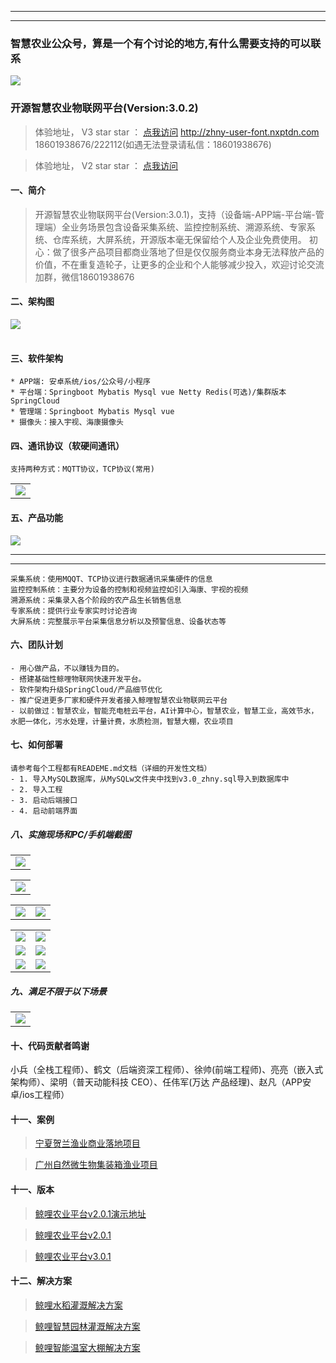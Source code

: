 
***
***

### 智慧农业公众号，算是一个有个讨论的地方,有什么需要支持的可以联系

<img src="https://wenhui-1251454246.cos.ap-nanjing.myqcloud.com/cdz/%E5%85%AC%E4%BC%97%E5%8F%B7/qrcode_for_gh_5c8c1c1a69f8_258.jpg?q-sign-algorithm=sha1&q-ak=AKIDUCDfIrnnECwtD9WGbYa6T91ipKvTvyESqGp8rHwoGJEHfNhMA18wzk7G-VNrlFtW&q-sign-time=1696524040;1696527640&q-key-time=1696524040;1696527640&q-header-list=host&q-url-param-list=ci-process&q-signature=f43d8ec46dd2069678cb3e69a7019b0c3b969c67&x-cos-security-token=9YJe4TKzh7QdGGPb3tMjHylV5FWl8l8aa2336ffa41f3853030ebc2c52dafdfc9y-6A9jasnr4nrcTX079VvNiiAg8dQr9sAX1u1YeQJ0yXL1tSzXS5ENAOgBfCxcHgPdj0fRptlXExm0AfpBIYAQU5e5txx6v7vRRXOptZKi3FNCCfgfC16eOtvtL1BJ_i6wm-Ja_Ima2pGjRjEEPujnLje8k8Hyu0mpaYm-8_1alNz-hyZ70935WbRUNtymE7&ci-process=originImage"/>


### 开源智慧农业物联网平台(Version:3.0.2)


> 体验地址， V3 star star ： [点我访问](http://zhny-user-font.nxptdn.com)   http://zhny-user-font.nxptdn.com    18601938676/222112(如遇无法登录请私信：18601938676)    

> 体验地址， V2 star star ： [点我访问](http://yun.nxptdn.com)   


#### 一、简介


> 开源智慧农业物联网平台(Version:3.0.1)，支持（设备端-APP端-平台端-管理端）全业务场景包含设备采集系统、监控控制系统、溯源系统、专家系统、仓库系统，大屏系统，开源版本毫无保留给个人及企业免费使用。
> 初心：做了很多产品项目都商业落地了但是仅仅服务商业本身无法释放产品的价值，不在重复造轮子，让更多的企业和个人能够减少投入，欢迎讨论交流加群，微信18601938676  

#### 二、架构图
<table>
    <tr>
<img src="https://wenhui-1251454246.cos.ap-nanjing.myqcloud.com/img/1-1.jpg"/>
    </tr>
</table>

#### 三、软件架构
```
* APP端: 安卓系统/ios/公众号/小程序
* 平台端：Springboot Mybatis Mysql vue Netty Redis(可选)/集群版本SpringCloud
* 管理端：Springboot Mybatis Mysql vue
* 摄像头：接入宇视、海康摄像头
```
#### 四、通讯协议（软硬间通讯）
```
支持两种方式：MQTT协议，TCP协议(常用)
```
<table>
    <tr>
        <td><img src="https://wenhui-1251454246.cos.ap-nanjing.myqcloud.com/img/2-xieyitu.jpg"/></td>
    </tr>
</table>

#### 五、产品功能

<img src="https://wenhui-1251454246.cos.ap-nanjing.myqcloud.com/img/3-gongnengtu.jpg" />

---
***

```
采集系统：使用MQQT、TCP协议进行数据通讯采集硬件的信息
监控控制系统：主要分为设备的控制和视频监控如引入海康、宇视的视频
溯源系统：采集录入各个阶段的农产品生长销售信息
专家系统：提供行业专家实时讨论咨询
大屏系统：完整展示平台采集信息分析以及预警信息、设备状态等
```
#### 六、团队计划
```
- 用心做产品，不以赚钱为目的。
- 搭建基础性鲸哩物联网快速开发平台。
- 软件架构升级SpringCloud/产品细节优化
- 推广促进更多厂家和硬件开发者接入鲸哩智慧农业物联网云平台
- 以前做过：智慧农业，智能充电桩云平台，AI计算中心，智慧农业，智慧工业，高效节水，水肥一体化，污水处理，计量计费，水质检测，智慧大棚，农业项目
```
#### 七、如何部署
```---
请参考每个工程都有READEME.md文档（详细的开发性文档）
- 1. 导入MySQL数据库，从MySQLw文件夹中找到v3.0_zhny.sql导入到数据库中
- 2. 导入工程
- 3. 启动后端接口 
- 4. 启动前端界面

```
##### 八、实施现场和PC/手机端截图

<table>
    <tr>
        <td><img src="https://wenhui-1251454246.cos.ap-nanjing.myqcloud.com/img/4-Login.jpg"/></td>
    </tr>
</table>

<table>
    <tr>
        <td><img src="https://wenhui-1251454246.cos.ap-nanjing.myqcloud.com/img/5-Home111111.jpg"/></td>
    </tr>
</table>
<table>
    <tr>
        <td><img src="https://wenhui-1251454246.cos.ap-nanjing.myqcloud.com/img/6-xianchang-1.jpg"/></td>
        <td><img src="https://wenhui-1251454246.cos.ap-nanjing.myqcloud.com/img/6-xianchang-2.jpg"/></td>
    </tr>
</table>
<table>
    <tr>
        <td><img src="https://wenhui-1251454246.cos.ap-nanjing.myqcloud.com/img/7-shouji1.jpg"/></td>
        <td><img src="https://wenhui-1251454246.cos.ap-nanjing.myqcloud.com/img/7-shouji2.jpg"/></td>
     </tr>
    <tr>
        <td><img src="https://wenhui-1251454246.cos.ap-nanjing.myqcloud.com/img/8-shouji3.jpg"/></td>
        <td><img src="https://wenhui-1251454246.cos.ap-nanjing.myqcloud.com/img/9-shouji4.jpg"/></td>
    </tr>
    <tr>
       <td><img src="https://wenhui-1251454246.cos.ap-nanjing.myqcloud.com/img/10-shouji5.jpg"/></td>
       <td><img src="https://wenhui-1251454246.cos.ap-nanjing.myqcloud.com/img/11-shouji6.jpg"/></td>
   </tr> 
</table>


##### 九、满足不限于以下场景
<table>
    <tr>
        <td><img src="https://wenhui-1251454246.cos.ap-nanjing.myqcloud.com/img/12-changjing.jpg"/></td>
    </tr>
</table>



#### 十、代码贡献者鸣谢
小兵（全栈工程师）、鹤文（后端资深工程师）、徐帅(前端工程师)、亮亮（嵌入式架构师）、梁明（普天动能科技 CEO）、任伟军(万达 产品经理)、赵凡（APP安卓/ios工程师）


#### 十一、案例

> [宁夏贺兰渔业商业落地项目](http://www.nxptdn.com/article/29)

> [广州自然微生物集装箱渔业项目](http://www.nxptdn.com/article/28)

#### 十一、版本

> [鲸哩农业平台v2.0.1演示地址](http://yun.nxptdn.com)

> [鲸哩农业平台v2.0.1](https://gitee.com/dnxt111/wisdom-v2.0.git) 

> [鲸哩农业平台v3.0.1](https://wenhui-1251454246.cos.ap-nanjing.myqcloud.com/doc/version/%E8%A1%8C%E8%80%85%E5%86%9C%E4%B8%9A%E5%B9%B3%E5%8F%B0v3.0.1.md) 

#### 十二、解决方案

> [鲸哩水稻灌溉解决方案](http://wenhui.nxptdn.com/article/17)  

> [鲸哩智慧园林灌溉解决方案](http://wenhui.nxptdn.com/article/2) 

> [鲸哩智能温室大棚解决方案](http://wenhui.nxptdn.com/article/21)  


